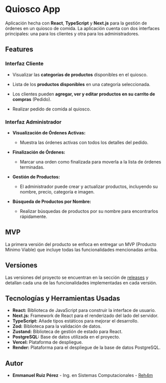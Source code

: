 # Quiosco App

Aplicación hecha con **React**, **TypeScript** y **Next.js** para la gestión de órdenes en un quiosco de comida. La aplicación cuenta con dos interfaces principales: una para los clientes y otra para los administradores.

## Features

### Interfaz Cliente

- Visualizar las **categorías de productos** disponibles en el quiosco.

- Lista de los **productos disponibles** en una categoría seleccionada.

- Los clientes pueden **agregar, ver y editar productos en su carrito de compras** (Pedido).

- Realizar pedido de comida al quiosco.

### Interfaz Administrador

- **Visualización de Órdenes Activas:**

  - Muestra las órdenes activas con todos los detalles del pedido.

- **Finalización de Órdenes:**

  - Marcar una orden como finalizada para moverla a la lista de órdenes terminadas.

- **Gestión de Productos:**

  - El administrador puede crear y actualizar productos, incluyendo su nombre, precio, categoría e imagen.

- **Búsqueda de Productos por Nombre:**
  - Realizar búsquedas de productos por su nombre para encontrarlos rápidamente.

## MVP

La primera versión del producto se enfoca en entregar un MVP (Producto Mínimo Viable) que incluye todas las funcionalidades mencionadas arriba.

## Versiones

Las versiones del proyecto se encuentran en la sección de [releases](https://github.com/Reh4m/quiosco-app/releases) y detallan cada una de las funcionalidades implementadas en cada versión.

## Tecnologías y Herramientas Usadas

- **React:** Biblioteca de JavaScript para construir la interface de usuario.
- **Next.js:** Framework de React para el renderizado del lado del servidor.
- **TypeScript:** Añade tipos estáticos para mejorar el desarrollo.
- **Zod:** Biblioteca para la validación de datos.
- **Zustand:** Biblioteca de gestión de estado para React.
- **PostgreSQL:** Base de datos utilizada en el proyecto.
- **Vercel:** Plataforma de despliegue.
- **Render:** Plataforma para el despliegue de la base de datos PostgreSQL.

## Autor

- **Emmanuel Ruiz Pérez** - Ing. en Sistemas Computacionales - [Reh4m](https://github.com/Reh4m)
